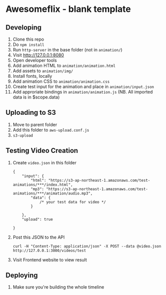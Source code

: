 # Awesomeflix - blank template

## Developing
1. Clone this repo
2. Do ```npm install```
3. Run ```http-server``` in the base folder (not in ```animation/```)
4. Visit http://127.0.0.1:8080
5. Open developer tools
4. Add animation HTML to ```animation/animation.html```
7. Add assets to ```animation/img/```
8. Install fonts, locally 
6. Add animation CSS to ```animation/animation.css```
7. Create test input for the animation and place in ```animation/input.json```
8. Add approriate bindings in ```animation/animation.js``` (NB. All imported data is in $scope.data)

## Uploading to S3
1. Move to parent folder
2. Add this folder to ```aws-upload.conf.js```
2. ```s3-upload```

## Testing Video Creation
1. Create ```video.json``` in this folder
	```
	{
		"input": {
			"html": "https://s3-ap-northeast-1.amazonaws.com/test-animations/***/index.html",
			"mp3": "https://s3-ap-northeast-1.amazonaws.com/test-animations/***/animation/audio.mp3",
			"data": {
				/* your test data for video */
			}

		},
		"upload": true

	}
	```

2. Post this JSON to the API

	```
	curl -H "Content-Type: application/json" -X POST --data @video.json http://127.0.0.1:3000/videos/test
	```

3. Visit Frontend website to view result

## 


## Deploying
1. Make sure you're building the whole timeline

